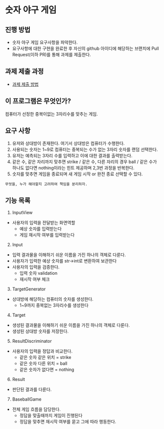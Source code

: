 # 숫자 야구 게임
## 진행 방법
* 숫자 야구 게임 요구사항을 파악한다.
* 요구사항에 대한 구현을 완료한 후 자신의 github 아이디에 해당하는 브랜치에 Pull Request(이하 PR)를 통해 과제를 제출한다.

## 과제 제출 과정
* [과제 제출 방법](https://github.com/next-step/nextstep-docs/tree/master/precourse)


## 이 프로그램은 무엇인가?
컴퓨터가 선정한 중복이없는 3자리수를 맞추는 게임.

## 요구 사항
1. 유저와 상대방이 존재한다. 여기서 상대방은 컴퓨터가 수행한다.
2. 사용되는 숫자는 1~9로 컴퓨터는 중복되는 수가 없는 3자리 숫자를 랜덤 선택한다.
3. 유저는 예측되는 3자리 수를 입력하고 이에 대한 결과를 출력받는다.
4. 같은 수, 같은 자리까지 맞추면 strike / 같은 수, 다른 자리의 경우 ball / 같은 수가 하나도 없다면 nothing이라는 힌트 제공하며 2,3번 과정을 반복한다.
5. 숫자를 맞추면 게임을 종료되며 새 게임 시작 or 완전 종료 선택할 수 있다.
```
무엇을, 누가 해야할지 고려하여 책임을 분리하자.
```

## 기능 목록

1. InputView
- 사용자의 입력을 전달받는 화면역할
  - 예상 숫자를 입력받는다
  - 게임 재시작 여부를 입력받는다

2. Input
- 입력 결과물을 이해하기 쉬운 이름을 가진 하나의 객체로 다룬다.
- 사용자가 입력한 예상 숫자를 str->int로 변환하여 보관한다
- 사용자의 입력을 검증한다.
    - 입력 숫자 validation
    - 재시작 여부 체크

3. TargetGenerator
- 상대방에 해당하는 컴퓨터의 숫자를 생성한다.
  - 1~9까지 중복없는 3자리수를 생성한다

4. Target
- 생성된 결과물을 이해하기 쉬운 이름을 가진 하나의 객체로 다룬다.
- 생성된 상대방 숫자를 저장한다.

5. ResultDiscriminator
- 사용자의 입력을 정답과 비교한다.
    - 같은 숫자 같은 위치 = strike
    - 같은 숫자 다른 위치 = ball
    - 같은 숫자가 없다면 = nothing

6. Result
- 판단된 결과를 다룬다.

7. BaseballGame
- 전체 게임 흐름을 담당한다.
  - 정답을 맞출때까지 게임이 진행된다
  - 정답을 맞추면 재시작 여부를 묻고 그에 따라 행동한다.

